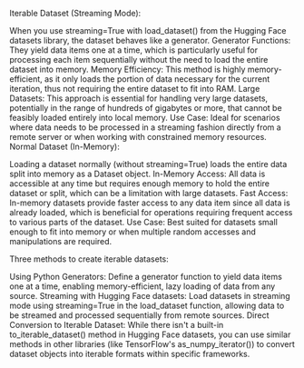 Iterable Dataset (Streaming Mode):

When you use streaming=True with load_dataset() from the Hugging Face datasets library, the dataset behaves like a generator.
Generator Functions: They yield data items one at a time, which is particularly useful for processing each item sequentially without the need to load the entire dataset into memory.
Memory Efficiency: This method is highly memory-efficient, as it only loads the portion of data necessary for the current iteration, thus not requiring the entire dataset to fit into RAM.
Large Datasets: This approach is essential for handling very large datasets, potentially in the range of hundreds of gigabytes or more, that cannot be feasibly loaded entirely into local memory.
Use Case: Ideal for scenarios where data needs to be processed in a streaming fashion directly from a remote server or when working with constrained memory resources.
Normal Dataset (In-Memory):

Loading a dataset normally (without streaming=True) loads the entire data split into memory as a Dataset object.
In-Memory Access: All data is accessible at any time but requires enough memory to hold the entire dataset or split, which can be a limitation with large datasets.
Fast Access: In-memory datasets provide faster access to any data item since all data is already loaded, which is beneficial for operations requiring frequent access to various parts of the dataset.
Use Case: Best suited for datasets small enough to fit into memory or when multiple random accesses and manipulations are required.

Three methods to create iterable datasets:

Using Python Generators: Define a generator function to yield data items one at a time, enabling memory-efficient, lazy loading of data from any source.
Streaming with Hugging Face datasets: Load datasets in streaming mode using streaming=True in the load_dataset function, allowing data to be streamed and processed sequentially from remote sources.
Direct Conversion to Iterable Dataset: While there isn't a built-in to_iterable_dataset() method in Hugging Face datasets, you can use similar methods in other libraries (like TensorFlow's as_numpy_iterator()) to convert dataset objects into iterable formats within specific frameworks.





